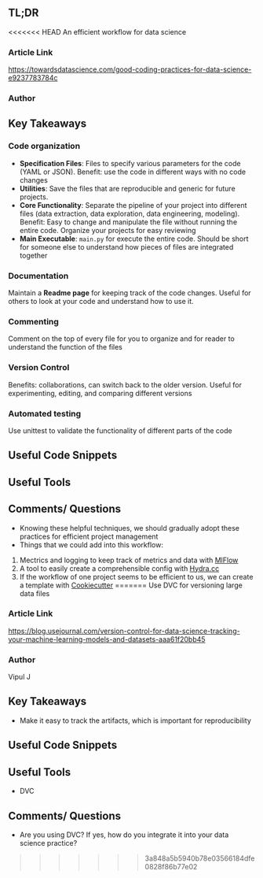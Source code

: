 ## TL;DR
<<<<<<< HEAD
An efficient workflow for data science

### Article Link
https://towardsdatascience.com/good-coding-practices-for-data-science-e9237783784c

### Author

## Key Takeaways
### Code organization
* **Specification Files**: Files to specify various parameters for the code (YAML or JSON). Benefit: use the code in different ways with no code changes
* **Utilities**: Save the files that are reproducible and generic for future projects. 
*  **Core Functionality**: Separate the pipeline of your project into different files (data extraction, data exploration, data engineering, modeling). Benefit: Easy to change and manipulate the file without running the entire code. Organize your projects for easy reviewing
* **Main Executable**: `main.py` for execute the entire code. Should be short for someone else to understand how pieces of files are integrated together

### Documentation
Maintain a **Readme page** for keeping track of the code changes. Useful for others to look at your code and understand how to use it.  

### Commenting
Comment on the top of every file for you to organize and for reader to understand the function of the files

### Version Control
Benefits: collaborations, can switch back to the older version. Useful for experimenting, editing, and comparing different versions

### Automated testing
Use unittest to validate the functionality of different parts of the code

## Useful Code Snippets

## Useful Tools

## Comments/ Questions
* Knowing these helpful techniques, we should gradually adopt these practices for efficient project management
* Things that we could add into this workflow:

1. Mectrics and logging to keep track of metrics and data with [MlFlow](https://mlflow.org/)
1. A tool to easily create a comprehensible config with [Hydra.cc](https://hydra.cc/)
1. If the workflow of one project seems to be efficient to us, we can create a template with [Cookiecutter](https://github.com/cookiecutter/cookiecutter)
=======
Use DVC for versioning large data files

### Article Link
https://blog.usejournal.com/version-control-for-data-science-tracking-your-machine-learning-models-and-datasets-aaa61f20bb45

### Author
Vipul J

## Key Takeaways
*  Make it easy to track the artifacts, which is important for reproducibility

## Useful Code Snippets

## Useful Tools
*  DVC

## Comments/ Questions
* Are you using DVC? If yes, how do you integrate it into your data science practice?
>>>>>>> 3a848a5b5940b78e03566184dfe0828f86b77e02
